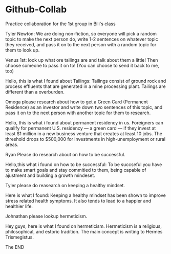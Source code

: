# Github-Collab
Practice collaboration for the 1st group in Bill's class

Tyler Newton: We are doing non-fiction, so everyone will pick a random topic to make the next person do, write 1-2 sentences on whatever topic they received, and pass it on to the next person with a random topic for them to look up.

Venus 1st: look up what ore tailings are and talk about them a little! Then choose someone to pass it on to! (You can choose to send it back to me, too)


Hello, this is what I found about Tailings:
Tailings consist of ground rock and process effluents that are generated in a mine processing plant. Tailings are different than a overburden.

Omega please research about how to get a Green Card (Permanent Residence) as an investor and write down two sentences of this topic, and pass it on to the next person with another topic for them to research.

Hello, this is what i found about permanent residency in us. 
Foreigners can qualify for permanent U.S. residency — a green card — if they invest at least $1 million in a new business venture that creates at least 10 jobs. The threshold drops to $500,000 for investments in high-unemployment or rural areas.

Ryan Please do research about on how to be successful.

Hello,this what i found on how to be successful:
To be succseful you have to make smart goals and stay commitied to them, being capable of ajustment and building a growth mindeset.

Tyler please do reasearch on keeping a healthy mindset.

Here is what I found: Keeping a healthy mindset has been shown to improve stress related health symptoms. It also tends to lead to a happier and healthier life.

Johnathan please lookup hermeticism.

Hey guys, here is what I found on hermeticism. Hermeticism is a religious, philosophical, and estoric tradition. The main concept is writing to Hermes Trismegistus.

The END
